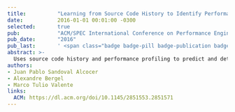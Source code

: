 ```yaml
---
title:          "Learning from Source Code History to Identify Performance Failures"
date:           2016-01-01 00:01:00 -0300
selected:       true
pub:            "ACM/SPEC International Conference on Performance Engineering"
pub_date:       "2016"
pub_last:       ' <span class="badge badge-pill badge-publication badge-primary">ICPE</span> <span class="badge badge-pill badge-publication badge-info">Main Research Track</span>'
abstract: >-
  Uses source code history and performance profiling to predict and detect performance regressions.
authors:
- Juan Pablo Sandoval Alcocer
- Alexandre Bergel
- Marco Tulio Valente
links:
  ACM: https://dl.acm.org/doi/10.1145/2851553.2851571
---
```

